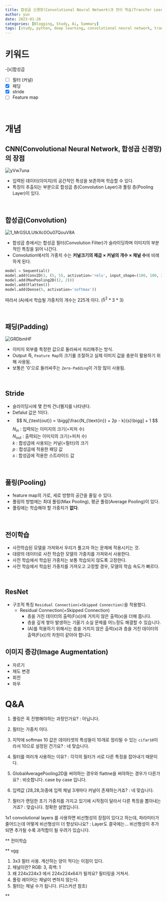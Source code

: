```yaml
---
title: 합성곱 신경망(Convolutional Neural Network)과 전이 학습(Transfer Learning)
author: yun
date: 2023-01-26
categories: [Blogging, Study, Ai, Summary]
tags: [study, python, deep learning, convolutional neural network, transfer learning]
---
```



# 키워드
-[x]합성곱
-[ ] 필터 (커널)
-[x] 패딩
-[x] stride
-[ ] Feature map

<br/>

# 개념
## CNN(Convolutional Neural Network, 합성곱 신경망) 의 장점
![yVw7una](https://user-images.githubusercontent.com/81222323/214837753-c63b23b6-10b0-4aab-9e1b-8ca91cda65ce.png)
* 입력된 데이터(이미지)의 공간적인 특성을 보존하며 학습할 수 있다.
* 특징이 추출되는 부분으로 합성곱 층(Convolution Layer)과 풀링 층(Pooling Layer)이 있다.

<br/>

## 합성곱(Convolution)
![1_MrGSULUtkXc0Ou07QouV8A](https://user-images.githubusercontent.com/81222323/214838182-efec7be0-d19c-4bce-b040-3b6128c22ad9.gif)
* 합성곱 층에서는 합성곱 필터(Convolution Filter)가 슬라이딩하며 이미지의 부분적인 특징을 읽어 나간다.
* Convolution에서의 가중치 수는 **커널크기의 제곱 × 커널의 개수 × 채널 수**에 비례하게 된다.


```python
model = Sequential()
model.add(Conv2D(3, (5, 5), activation='relu', input_shape=(100, 100, 3))) # ---- (A)
model.add(MaxPooling2D((2, 2)))
model.add(Flatten())
model.add(Dense(5, activation='softmax'))
```

따라서 (A)에서 학습될 가중치의 개수는 225개 이다. ($5^2$ * 3 * 3)

<br/>

## 패딩(Padding)
![GRDbmHF](https://user-images.githubusercontent.com/81222323/214838691-263f6a5c-7ba1-46a2-ac7d-ccfb2a955d5d.gif)
* 이미지 외부를 특정한 값으로 둘러싸서 처리해주는 방식.
* Output 즉, `Feature Map`의 크기롤 조절하고 실제 이미지 값을 충분히 활용하기 위해 사용됨.
* 보통은 '0'으로 둘러싸주는 `Zero-Padding`이 가장 많이 사용됨.

<br/>

## Stride
* 슬라이딩시에 몇 칸씩 건너뛸지를 나타낸다.
* Defalut 값은 1이다.
* $$ N_{\text{out}} = \bigg[\frac{N_{\text{in}} + 2p - k}{s}\bigg] + 1 $$
$N_{\text{in}}$ : 입력되는 이미지의 크기(=피처 수) <br/>
$N_{\text{out}}$ : 출력되는 이미지의 크기(=피처 수) <br/>
$k$ : 합성곱에 사용되는 커널(=필터)의 크기 <br/>
$p$ : 합성곱에 적용한 패딩 값 <br/>
$s$ : 합성곱에 적용한 스트라이드 값

<br/>

## 풀링(Pooling)
* feature map의 가로, 세로 방향의 공간을 줄일 수 있다.
* 풀링의 방법에는 최대 풀링(Max Pooling), 평균 풀링(Average Pooling)이 있다.
* 풀링에는 학습해야 할 가중치가 **없다**.

<br/>

## 전이학습
* 사전학습된 모델을 가져와서 우리가 풀고자 하는 문제에 적용시키는 것.
* 대량의 데이터로 사전 학습한 모델의 가중치를 가져와서 사용한다.
* 사전 학습에서 학습된 가중치는 보통 학습되지 않도록 고정한다.
* 사전 학습에서 학습된 가중치를 가져오고 고정할 경우, 모델의 학습 속도가 빠르다.

<br/>

## ResNet
* 구조적 특징 `Residual Connection(=Skipped Connection)`을 적용했다.
  * Residual Connection(=Skipped Connection)
    * 층을 거친 데이터의 출력(F(x))에 거치지 않은 출력(x)을 더해 줍니다.
    * 층을 깊게 쌓아 발생하는 기울기 소실 문제를 어느정도 해결할 수 있습니다.
    * (A)를 적용하기 위해서는 층을 거치지 않은 출력(x)과 층을 거친 데이터의 출력(F(x))의 차원이 같아야 합니다.


## 이미지 증강(Image Augmentation)
* 자르기
* 채도 변경
* 회전
* 좌우 





# Q&A

1. 풀링은 꼭 진행해야하는 과정인가요? : 아닙니다.

2. 필터는 가중치 이다.

3. 지막에 softmax 10 값은 데이터셋의 특성들이 10개로 정리될 수 있는 `cifar10`이라서 10으로 설정된 건가요? : 네 맞습니다.

4. 필터를 여러개 사용하는 이유? : 각각의 필터가 서로 다른 특징을 잡아내기 때문이다.

5. GlobalAveragePooling2D을 써야하는 경우와 flattne을 써야하는 경우가 다른가요? : 비슷합니다. case by case 입니다.

6. 입력값 (28,28,3)중에 입력 채널 3개마다 커널이 존재하는거죠? : 네 맞습니다.

7. 필터가 랜덤한 초기 가중치를 가지고 있기에 시작점이 달라서 다른 특징을 뽑아내는거죠? : 맞습니다. 정확한 설명입니다.



1x1 convolutional layers 를 사용하면 비선형성의 장점이 있다고 하는데, 파라미터가 줄어드는데 어떻게 비선형성이 더 향상되나요? : Layer도 결국에는...
비선형성이 추가되면 추가될 수록 과적합이 될 우려가 있습니다.




** 전이학습



** vgg

1. 3x3 필터 사용. 계산하는 양이 적다는 이점이 있다.
2. 채널이란? RGB: 3, 흑백: 1
3. 왜 224x224x3 에서  224x224x64가 될까요? 필터링을 거쳐서.
4. 풀링 레이어는 채널이 변하지 않는다.
5. 필터는 채널 수가 됩니다. (디스커션 참조)
 



**

